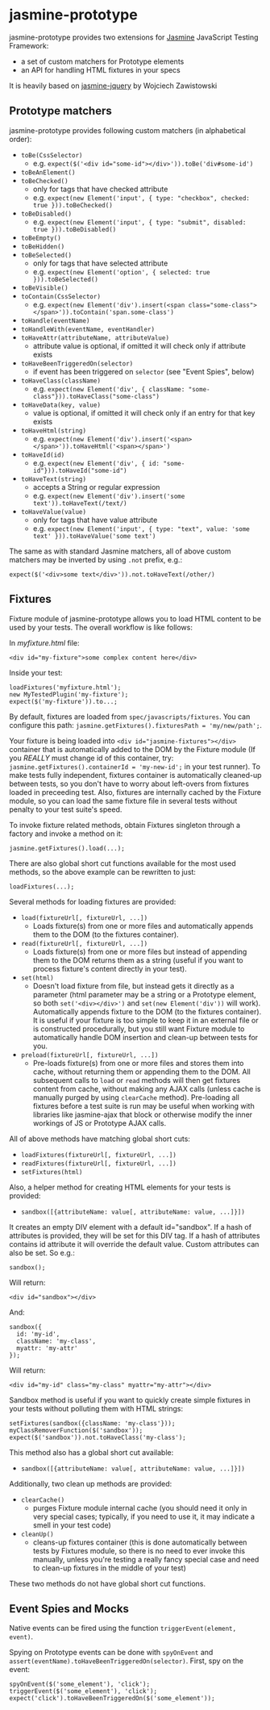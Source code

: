 # jasmine-prototype

jasmine-prototype provides two extensions for [Jasmine](https://jasmine.github.io/) JavaScript Testing Framework:
  
- a set of custom matchers for Prototype elements
- an API for handling HTML fixtures in your specs

It is heavily based on [jasmine-jquery](http://github.com/velesin/jasmine-jquery) by Wojciech Zawistowski

## Prototype matchers

jasmine-prototype provides following custom matchers (in alphabetical order):

- `toBe(CssSelector)`
  - e.g. `expect($('<div id="some-id"></div>')).toBe('div#some-id')`
- `toBeAnElement()`
- `toBeChecked()`
  - only for tags that have checked attribute
  - e.g. `expect(new Element('input', { type: "checkbox", checked: true })).toBeChecked()` 
- `toBeDisabled()`
  - e.g. `expect(new Element('input', { type: "submit", disabled: true })).toBeDisabled()`
- `toBeEmpty()`  
- `toBeHidden()`
- `toBeSelected()`
  - only for tags that have selected attribute
  - e.g. `expect(new Element('option', { selected: true })).toBeSelected()`
- `toBeVisible()`
- `toContain(CssSelector)`
  - e.g. `expect(new Element('div').insert(<span class="some-class"></span>')).toContain('span.some-class')`
- `toHandle(eventName)`
- `toHandleWith(eventName, eventHandler)`
- `toHaveAttr(attributeName, attributeValue)`
  - attribute value is optional, if omitted it will check only if attribute exists
- `toHaveBeenTriggeredOn(selector)`
  - if event has been triggered on `selector` (see "Event Spies", below)
- `toHaveClass(className)`
  - e.g. `expect(new Element('div', { className: "some-class"})).toHaveClass("some-class")`  
- `toHaveData(key, value)`
  - value is optional, if omitted it will check only if an entry for that key exists
- `toHaveHtml(string)`
  - e.g. `expect(new Element('div').insert('<span></span>')).toHaveHtml('<span></span>')`
- `toHaveId(id)`
  - e.g. `expect(new Element('div', { id: "some-id"})).toHaveId("some-id")`
- `toHaveText(string)`
  - accepts a String or regular expression
  - e.g. `expect(new Element('div').insert('some text')).toHaveText(/text/)`
- `toHaveValue(value)`
  - only for tags that have value attribute
  - e.g. `expect(new Element('input', { type: "text", value: 'some text' })).toHaveValue('some text')`

The same as with standard Jasmine matchers, all of above custom matchers may be inverted by using `.not` prefix, e.g.:

    expect($('<div>some text</div>')).not.toHaveText(/other/)

## Fixtures

Fixture module of jasmine-prototype allows you to load HTML content to be used by your tests. The overall workflow is like follows:

In _myfixture.html_ file:

    <div id="my-fixture">some complex content here</div>

Inside your test:

    loadFixtures('myfixture.html');
    new MyTestedPlugin('my-fixture');
    expect($('my-fixture')).to...;

By default, fixtures are loaded from `spec/javascripts/fixtures`. You can configure this path: `jasmine.getFixtures().fixturesPath = 'my/new/path';`.

Your fixture is being loaded into `<div id="jasmine-fixtures"></div>` container that is automatically added to the DOM by the Fixture module (If you _REALLY_ must change id of this container, try: `jasmine.getFixtures().containerId = 'my-new-id';` in your test runner). To make tests fully independent, fixtures container is automatically cleaned-up between tests, so you don't have to worry about left-overs from fixtures loaded in preceeding test. Also, fixtures are internally cached by the Fixture module, so you can load the same fixture file in several tests without penalty to your test suite's speed.

To invoke fixture related methods, obtain Fixtures singleton through a factory and invoke a method on it:

    jasmine.getFixtures().load(...);

There are also global short cut functions available for the most used methods, so the above example can be rewritten to just:

    loadFixtures(...);

Several methods for loading fixtures are provided:

- `load(fixtureUrl[, fixtureUrl, ...])`
  - Loads fixture(s) from one or more files and automatically appends them to the DOM (to the fixtures container).
- `read(fixtureUrl[, fixtureUrl, ...])`
  - Loads fixture(s) from one or more files but instead of appending them to the DOM returns them as a string (useful if you want to process fixture's content directly in your test).
- `set(html)`
  - Doesn't load fixture from file, but instead gets it directly as a parameter (html parameter may be a string or a Prototype element, so both `set('<div></div>')` and `set(new Element('div'))` will work). Automatically appends fixture to the DOM (to the fixtures container). It is useful if your fixture is too simple to keep it in an external file or is constructed procedurally, but you still want Fixture module to automatically handle DOM insertion and clean-up between tests for you.
- `preload(fixtureUrl[, fixtureUrl, ...])`
  - Pre-loads fixture(s) from one or more files and stores them into cache, without returning them or appending them to the DOM. All subsequent calls to `load` or `read` methods will then get fixtures content from cache, without making any AJAX calls (unless cache is manually purged by using `clearCache` method). Pre-loading all fixtures before a test suite is run may be useful when working with libraries like jasmine-ajax that block or otherwise modify the inner workings of JS or Prototype AJAX calls.

All of above methods have matching global short cuts:

- `loadFixtures(fixtureUrl[, fixtureUrl, ...])`
- `readFixtures(fixtureUrl[, fixtureUrl, ...])`
- `setFixtures(html)`

Also, a helper method for creating HTML elements for your tests is provided:

- `sandbox([{attributeName: value[, attributeName: value, ...]}])`

It creates an empty DIV element with a default id="sandbox". If a hash of attributes is provided, they will be set for this DIV tag. If a hash of attributes contains id attribute it will override the default value. Custom attributes can also be set. So e.g.:

    sandbox();

Will return:

    <div id="sandbox"></div>    

And:

    sandbox({
      id: 'my-id',
      className: 'my-class',
      myattr: 'my-attr'
    });

Will return:

    <div id="my-id" class="my-class" myattr="my-attr"></div>

Sandbox method is useful if you want to quickly create simple fixtures in your tests without polluting them with HTML strings:

    setFixtures(sandbox({className: 'my-class'}));
    myClassRemoverFunction($('sandbox'));
    expect($('sandbox')).not.toHaveClass('my-class');

This method also has a global short cut available:

- `sandbox([{attributeName: value[, attributeName: value, ...]}])`

Additionally, two clean up methods are provided:

- `clearCache()`
  - purges Fixture module internal cache (you should need it only in very special cases; typically, if you need to use it, it may indicate a smell in your test code)
- `cleanUp()`
  - cleans-up fixtures container (this is done automatically between tests by Fixtures module, so there is no need to ever invoke this manually, unless you're testing a really fancy special case and need to clean-up fixtures in the middle of your test)

These two methods do not have global short cut functions.

## Event Spies and Mocks

Native events can be fired using the function `triggerEvent(element, event)`.

Spying on Prototype events can be done with `spyOnEvent` and
`assert(eventName).toHaveBeenTriggeredOn(selector)`. First, spy on the event:

    spyOnEvent($('some_element'), 'click');
    triggerEvent($('some_element'), 'click');
    expect('click').toHaveBeenTriggeredOn($('some_element'));
